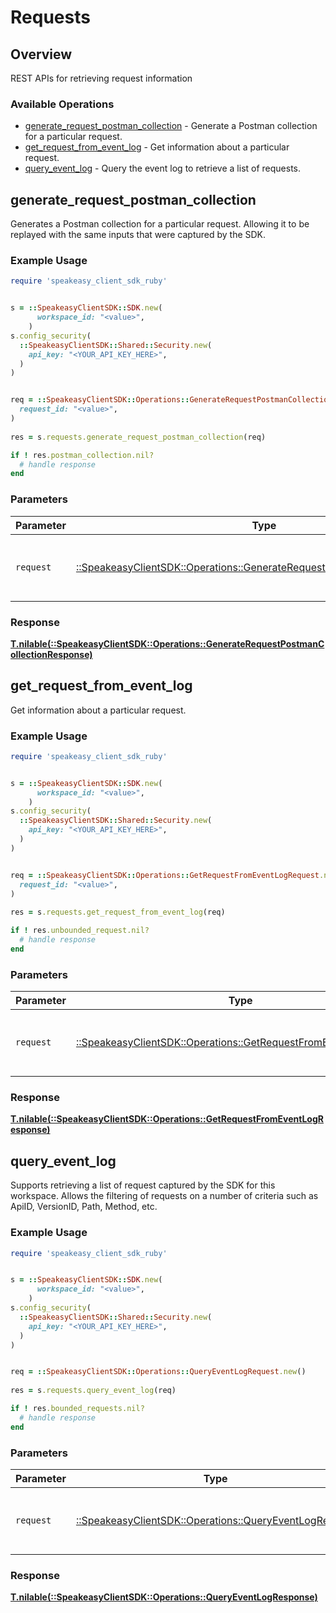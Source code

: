 # Requests


## Overview

REST APIs for retrieving request information

### Available Operations

* [generate_request_postman_collection](#generate_request_postman_collection) - Generate a Postman collection for a particular request.
* [get_request_from_event_log](#get_request_from_event_log) - Get information about a particular request.
* [query_event_log](#query_event_log) - Query the event log to retrieve a list of requests.

## generate_request_postman_collection

Generates a Postman collection for a particular request. 
Allowing it to be replayed with the same inputs that were captured by the SDK.

### Example Usage

```ruby
require 'speakeasy_client_sdk_ruby'


s = ::SpeakeasyClientSDK::SDK.new(
      workspace_id: "<value>",
    )
s.config_security(
  ::SpeakeasyClientSDK::Shared::Security.new(
    api_key: "<YOUR_API_KEY_HERE>",
  )
)


req = ::SpeakeasyClientSDK::Operations::GenerateRequestPostmanCollectionRequest.new(
  request_id: "<value>",
)
    
res = s.requests.generate_request_postman_collection(req)

if ! res.postman_collection.nil?
  # handle response
end

```

### Parameters

| Parameter                                                                                                                                       | Type                                                                                                                                            | Required                                                                                                                                        | Description                                                                                                                                     |
| ----------------------------------------------------------------------------------------------------------------------------------------------- | ----------------------------------------------------------------------------------------------------------------------------------------------- | ----------------------------------------------------------------------------------------------------------------------------------------------- | ----------------------------------------------------------------------------------------------------------------------------------------------- |
| `request`                                                                                                                                       | [::SpeakeasyClientSDK::Operations::GenerateRequestPostmanCollectionRequest](../../models/operations/generaterequestpostmancollectionrequest.md) | :heavy_check_mark:                                                                                                                              | The request object to use for the request.                                                                                                      |


### Response

**[T.nilable(::SpeakeasyClientSDK::Operations::GenerateRequestPostmanCollectionResponse)](../../models/operations/generaterequestpostmancollectionresponse.md)**


## get_request_from_event_log

Get information about a particular request.

### Example Usage

```ruby
require 'speakeasy_client_sdk_ruby'


s = ::SpeakeasyClientSDK::SDK.new(
      workspace_id: "<value>",
    )
s.config_security(
  ::SpeakeasyClientSDK::Shared::Security.new(
    api_key: "<YOUR_API_KEY_HERE>",
  )
)


req = ::SpeakeasyClientSDK::Operations::GetRequestFromEventLogRequest.new(
  request_id: "<value>",
)
    
res = s.requests.get_request_from_event_log(req)

if ! res.unbounded_request.nil?
  # handle response
end

```

### Parameters

| Parameter                                                                                                                   | Type                                                                                                                        | Required                                                                                                                    | Description                                                                                                                 |
| --------------------------------------------------------------------------------------------------------------------------- | --------------------------------------------------------------------------------------------------------------------------- | --------------------------------------------------------------------------------------------------------------------------- | --------------------------------------------------------------------------------------------------------------------------- |
| `request`                                                                                                                   | [::SpeakeasyClientSDK::Operations::GetRequestFromEventLogRequest](../../models/operations/getrequestfromeventlogrequest.md) | :heavy_check_mark:                                                                                                          | The request object to use for the request.                                                                                  |


### Response

**[T.nilable(::SpeakeasyClientSDK::Operations::GetRequestFromEventLogResponse)](../../models/operations/getrequestfromeventlogresponse.md)**


## query_event_log

Supports retrieving a list of request captured by the SDK for this workspace.
Allows the filtering of requests on a number of criteria such as ApiID, VersionID, Path, Method, etc.

### Example Usage

```ruby
require 'speakeasy_client_sdk_ruby'


s = ::SpeakeasyClientSDK::SDK.new(
      workspace_id: "<value>",
    )
s.config_security(
  ::SpeakeasyClientSDK::Shared::Security.new(
    api_key: "<YOUR_API_KEY_HERE>",
  )
)


req = ::SpeakeasyClientSDK::Operations::QueryEventLogRequest.new()
    
res = s.requests.query_event_log(req)

if ! res.bounded_requests.nil?
  # handle response
end

```

### Parameters

| Parameter                                                                                                 | Type                                                                                                      | Required                                                                                                  | Description                                                                                               |
| --------------------------------------------------------------------------------------------------------- | --------------------------------------------------------------------------------------------------------- | --------------------------------------------------------------------------------------------------------- | --------------------------------------------------------------------------------------------------------- |
| `request`                                                                                                 | [::SpeakeasyClientSDK::Operations::QueryEventLogRequest](../../models/operations/queryeventlogrequest.md) | :heavy_check_mark:                                                                                        | The request object to use for the request.                                                                |


### Response

**[T.nilable(::SpeakeasyClientSDK::Operations::QueryEventLogResponse)](../../models/operations/queryeventlogresponse.md)**

